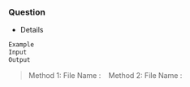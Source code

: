 ### Question

- Details

```bash
Example
Input
Output
```

> Method 1:
File Name : ` `
> Method 2:
File Name : ` `
